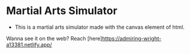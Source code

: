 # Martial Arts Simulator
* This is a martial arts simulator made with the canvas element of html.



Wanna see it on the web? Reach [here]https://admiring-wright-a13381.netlify.app/
